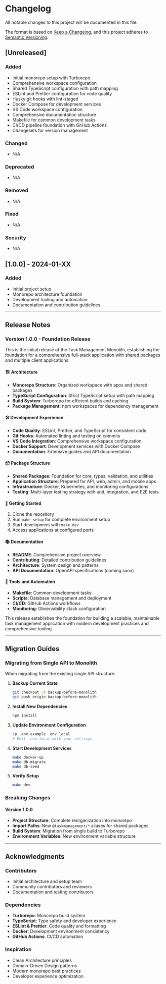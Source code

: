 # Changelog

All notable changes to this project will be documented in this file.

The format is based on [Keep a Changelog](https://keepachangelog.com/en/1.0.0/),
and this project adheres to [Semantic Versioning](https://semver.org/spec/v2.0.0.html).

## [Unreleased]

### Added
- Initial monorepo setup with Turborepo
- Comprehensive workspace configuration
- Shared TypeScript configuration with path mapping
- ESLint and Prettier configuration for code quality
- Husky git hooks with lint-staged
- Docker Compose for development services
- VS Code workspace configuration
- Comprehensive documentation structure
- Makefile for common development tasks
- CI/CD pipeline foundation with GitHub Actions
- Changesets for version management

### Changed
- N/A

### Deprecated
- N/A

### Removed
- N/A

### Fixed
- N/A

### Security
- N/A

## [1.0.0] - 2024-01-XX

### Added
- Initial project setup
- Monorepo architecture foundation
- Development tooling and automation
- Documentation and contribution guidelines

---

## Release Notes

### Version 1.0.0 - Foundation Release

This is the initial release of the Task Management Monolith, establishing the foundation for a comprehensive full-stack application with shared packages and multiple client applications.

#### 🏗️ Architecture
- **Monorepo Structure**: Organized workspace with apps and shared packages
- **TypeScript Configuration**: Strict TypeScript setup with path mapping
- **Build System**: Turborepo for efficient builds and caching
- **Package Management**: npm workspaces for dependency management

#### 🛠️ Development Experience
- **Code Quality**: ESLint, Prettier, and TypeScript for consistent code
- **Git Hooks**: Automated linting and testing on commits
- **VS Code Integration**: Comprehensive workspace configuration
- **Docker Support**: Development services with Docker Compose
- **Documentation**: Extensive guides and API documentation

#### 📦 Package Structure
- **Shared Packages**: Foundation for core, types, validation, and utilities
- **Application Structure**: Prepared for API, web, admin, and mobile apps
- **Infrastructure**: Docker, Kubernetes, and monitoring configurations
- **Testing**: Multi-layer testing strategy with unit, integration, and E2E tests

#### 🚀 Getting Started
1. Clone the repository
2. Run `make setup` for complete environment setup
3. Start development with `make dev`
4. Access applications at configured ports

#### 📚 Documentation
- **README**: Comprehensive project overview
- **Contributing**: Detailed contribution guidelines
- **Architecture**: System design and patterns
- **API Documentation**: OpenAPI specifications (coming soon)

#### 🔧 Tools and Automation
- **Makefile**: Common development tasks
- **Scripts**: Database management and deployment
- **CI/CD**: GitHub Actions workflows
- **Monitoring**: Observability stack configuration

This release establishes the foundation for building a scalable, maintainable task management application with modern development practices and comprehensive tooling.

---

## Migration Guides

### Migrating from Single API to Monolith

When migrating from the existing single API structure:

1. **Backup Current State**
   ```bash
   git checkout -b backup-before-monolith
   git push origin backup-before-monolith
   ```

2. **Install New Dependencies**
   ```bash
   npm install
   ```

3. **Update Environment Configuration**
   ```bash
   cp .env.example .env.local
   # Edit .env.local with your settings
   ```

4. **Start Development Services**
   ```bash
   make docker-up
   make db-migrate
   make db-seed
   ```

5. **Verify Setup**
   ```bash
   make dev
   ```

### Breaking Changes

#### Version 1.0.0
- **Project Structure**: Complete reorganization into monorepo
- **Import Paths**: New `@taskmanagement/*` aliases for shared packages
- **Build System**: Migration from single build to Turborepo
- **Environment Variables**: New environment variable structure

---

## Acknowledgments

### Contributors
- Initial architecture and setup team
- Community contributors and reviewers
- Documentation and testing contributors

### Dependencies
- **Turborepo**: Monorepo build system
- **TypeScript**: Type safety and developer experience
- **ESLint & Prettier**: Code quality and formatting
- **Docker**: Development environment consistency
- **GitHub Actions**: CI/CD automation

### Inspiration
- Clean Architecture principles
- Domain-Driven Design patterns
- Modern monorepo best practices
- Developer experience optimization